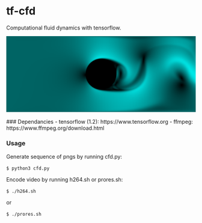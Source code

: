 # tf-cfd
Computational fluid dynamics with tensorflow.
<p align="center">
    <img src="docs/media/screenshot.png"/>
</p>
### Dependancies
- tensorflow (1.2): https://www.tensorflow.org
- ffmpeg: https://www.ffmpeg.org/download.html

### Usage
Generate sequence of pngs by running cfd.py:
``` shell
$ python3 cfd.py
```

Encode video by running h264.sh or prores.sh:
``` shell
$ ./h264.sh
```
or
``` shell
$ ./prores.sh
```
